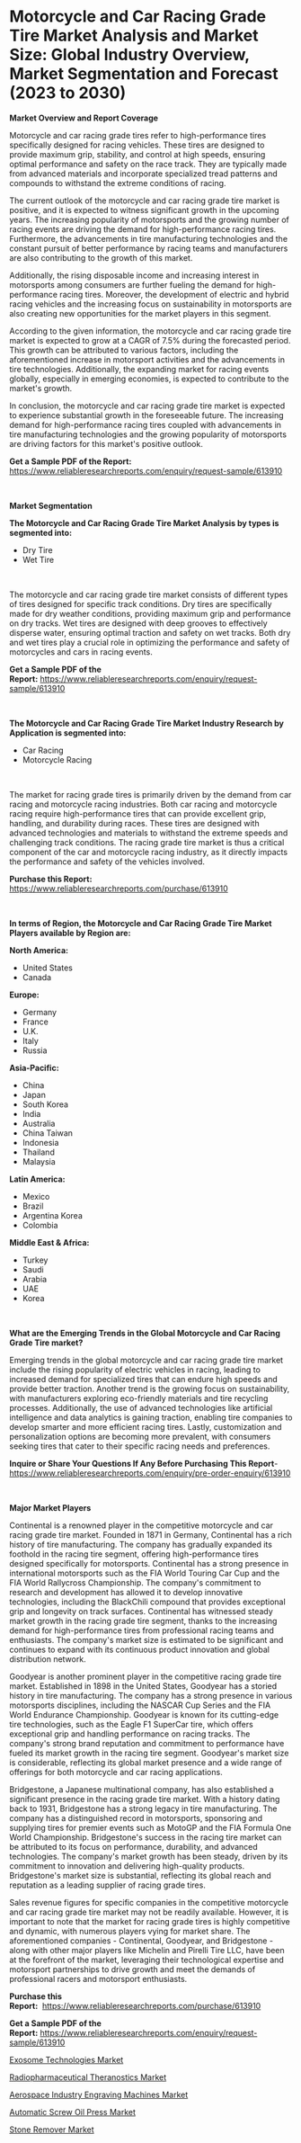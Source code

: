 <p><h1>Motorcycle and Car Racing Grade Tire Market Analysis and Market Size: Global Industry Overview, Market Segmentation and Forecast (2023 to 2030)</h1></p><p><strong>Market Overview and Report Coverage</strong></p>
<p><p>Motorcycle and car racing grade tires refer to high-performance tires specifically designed for racing vehicles. These tires are designed to provide maximum grip, stability, and control at high speeds, ensuring optimal performance and safety on the race track. They are typically made from advanced materials and incorporate specialized tread patterns and compounds to withstand the extreme conditions of racing.</p><p>The current outlook of the motorcycle and car racing grade tire market is positive, and it is expected to witness significant growth in the upcoming years. The increasing popularity of motorsports and the growing number of racing events are driving the demand for high-performance racing tires. Furthermore, the advancements in tire manufacturing technologies and the constant pursuit of better performance by racing teams and manufacturers are also contributing to the growth of this market.</p><p>Additionally, the rising disposable income and increasing interest in motorsports among consumers are further fueling the demand for high-performance racing tires. Moreover, the development of electric and hybrid racing vehicles and the increasing focus on sustainability in motorsports are also creating new opportunities for the market players in this segment.</p><p>According to the given information, the motorcycle and car racing grade tire market is expected to grow at a CAGR of 7.5% during the forecasted period. This growth can be attributed to various factors, including the aforementioned increase in motorsport activities and the advancements in tire technologies. Additionally, the expanding market for racing events globally, especially in emerging economies, is expected to contribute to the market's growth.</p><p>In conclusion, the motorcycle and car racing grade tire market is expected to experience substantial growth in the foreseeable future. The increasing demand for high-performance racing tires coupled with advancements in tire manufacturing technologies and the growing popularity of motorsports are driving factors for this market's positive outlook.</p></p>
<p><strong>Get a Sample PDF of the Report:</strong> <a href="https://www.reliableresearchreports.com/enquiry/request-sample/613910">https://www.reliableresearchreports.com/enquiry/request-sample/613910</a></p>
<p>&nbsp;</p>
<p><strong>Market Segmentation</strong></p>
<p><strong>The Motorcycle and Car Racing Grade Tire Market Analysis by types is segmented into:</strong></p>
<p><ul><li>Dry Tire</li><li>Wet Tire</li></ul></p>
<p>&nbsp;</p>
<p><p>The motorcycle and car racing grade tire market consists of different types of tires designed for specific track conditions. Dry tires are specifically made for dry weather conditions, providing maximum grip and performance on dry tracks. Wet tires are designed with deep grooves to effectively disperse water, ensuring optimal traction and safety on wet tracks. Both dry and wet tires play a crucial role in optimizing the performance and safety of motorcycles and cars in racing events.</p></p>
<p><strong>Get a Sample PDF of the Report:</strong>&nbsp;<a href="https://www.reliableresearchreports.com/enquiry/request-sample/613910">https://www.reliableresearchreports.com/enquiry/request-sample/613910</a></p>
<p>&nbsp;</p>
<p><strong>The Motorcycle and Car Racing Grade Tire Market Industry Research by Application is segmented into:</strong></p>
<p><ul><li>Car Racing</li><li>Motorcycle Racing</li></ul></p>
<p>&nbsp;</p>
<p><p>The market for racing grade tires is primarily driven by the demand from car racing and motorcycle racing industries. Both car racing and motorcycle racing require high-performance tires that can provide excellent grip, handling, and durability during races. These tires are designed with advanced technologies and materials to withstand the extreme speeds and challenging track conditions. The racing grade tire market is thus a critical component of the car and motorcycle racing industry, as it directly impacts the performance and safety of the vehicles involved.</p></p>
<p><strong>Purchase this Report:</strong>&nbsp; <a href="https://www.reliableresearchreports.com/purchase/613910">https://www.reliableresearchreports.com/purchase/613910</a></p>
<p>&nbsp;</p>
<p><strong>In terms of Region, the Motorcycle and Car Racing Grade Tire Market Players available by Region are:</strong></p>
<p>
    <p> <strong> North America: </strong>
        <ul>
            <li>United States</li>
            <li>Canada</li>
        </ul>
        </p> 
    <p> <strong> Europe: </strong>
        <ul>
            <li>Germany</li>
            <li>France</li>
            <li>U.K.</li>
            <li>Italy</li>
            <li>Russia</li>
        </ul>
        </p> 
    <p> <strong> Asia-Pacific: </strong>
        <ul>
            <li>China</li>
            <li>Japan</li>
            <li>South Korea</li>
            <li>India</li>
            <li>Australia</li>
            <li>China Taiwan</li>
            <li>Indonesia</li>
            <li>Thailand</li>
            <li>Malaysia</li>
        </ul>
        </p> 
    <p> <strong> Latin America: </strong>
        <ul>
            <li>Mexico</li>
            <li>Brazil</li>
            <li>Argentina Korea</li>
            <li>Colombia</li>
        </ul>
        </p> 
    <p> <strong> Middle East & Africa: </strong>
        <ul>
            <li>Turkey</li>
            <li>Saudi</li>
            <li>Arabia</li>
            <li>UAE</li>
            <li>Korea</li>
        </ul>
    </p>
    </p>
<p>&nbsp;</p>
<p><strong>What are the Emerging Trends in the Global Motorcycle and Car Racing Grade Tire market?</strong></p>
<p><p>Emerging trends in the global motorcycle and car racing grade tire market include the rising popularity of electric vehicles in racing, leading to increased demand for specialized tires that can endure high speeds and provide better traction. Another trend is the growing focus on sustainability, with manufacturers exploring eco-friendly materials and tire recycling processes. Additionally, the use of advanced technologies like artificial intelligence and data analytics is gaining traction, enabling tire companies to develop smarter and more efficient racing tires. Lastly, customization and personalization options are becoming more prevalent, with consumers seeking tires that cater to their specific racing needs and preferences.</p></p>
<p><strong>Inquire or Share Your Questions If Any Before Purchasing This Report</strong>- <a href="https://www.reliableresearchreports.com/enquiry/pre-order-enquiry/613910">https://www.reliableresearchreports.com/enquiry/pre-order-enquiry/613910</a></p>
<p>&nbsp;</p>
<p><strong>Major Market Players</strong></p>
<p><p>Continental is a renowned player in the competitive motorcycle and car racing grade tire market. Founded in 1871 in Germany, Continental has a rich history of tire manufacturing. The company has gradually expanded its foothold in the racing tire segment, offering high-performance tires designed specifically for motorsports. Continental has a strong presence in international motorsports such as the FIA World Touring Car Cup and the FIA World Rallycross Championship. The company's commitment to research and development has allowed it to develop innovative technologies, including the BlackChili compound that provides exceptional grip and longevity on track surfaces. Continental has witnessed steady market growth in the racing grade tire segment, thanks to the increasing demand for high-performance tires from professional racing teams and enthusiasts. The company's market size is estimated to be significant and continues to expand with its continuous product innovation and global distribution network.</p><p>Goodyear is another prominent player in the competitive racing grade tire market. Established in 1898 in the United States, Goodyear has a storied history in tire manufacturing. The company has a strong presence in various motorsports disciplines, including the NASCAR Cup Series and the FIA World Endurance Championship. Goodyear is known for its cutting-edge tire technologies, such as the Eagle F1 SuperCar tire, which offers exceptional grip and handling performance on racing tracks. The company's strong brand reputation and commitment to performance have fueled its market growth in the racing tire segment. Goodyear's market size is considerable, reflecting its global market presence and a wide range of offerings for both motorcycle and car racing applications.</p><p>Bridgestone, a Japanese multinational company, has also established a significant presence in the racing grade tire market. With a history dating back to 1931, Bridgestone has a strong legacy in tire manufacturing. The company has a distinguished record in motorsports, sponsoring and supplying tires for premier events such as MotoGP and the FIA Formula One World Championship. Bridgestone's success in the racing tire market can be attributed to its focus on performance, durability, and advanced technologies. The company's market growth has been steady, driven by its commitment to innovation and delivering high-quality products. Bridgestone's market size is substantial, reflecting its global reach and reputation as a leading supplier of racing grade tires.</p><p>Sales revenue figures for specific companies in the competitive motorcycle and car racing grade tire market may not be readily available. However, it is important to note that the market for racing grade tires is highly competitive and dynamic, with numerous players vying for market share. The aforementioned companies - Continental, Goodyear, and Bridgestone - along with other major players like Michelin and Pirelli Tire LLC, have been at the forefront of the market, leveraging their technological expertise and motorsport partnerships to drive growth and meet the demands of professional racers and motorsport enthusiasts.</p></p>
<p><strong>Purchase this Report:</strong>&nbsp;&nbsp;<a href="https://www.reliableresearchreports.com/purchase/613910">https://www.reliableresearchreports.com/purchase/613910</a></p>
<p></p>
<p><strong>Get a Sample PDF of the Report:</strong>&nbsp;<a href="https://www.reliableresearchreports.com/enquiry/request-sample/613910">https://www.reliableresearchreports.com/enquiry/request-sample/613910</a></p>
<p><p><a href="https://medium.com/@ebbakautzer/exosome-technologies-market-current-market-share-cagr-growth-projection-and-forecast-till-2030-1ea5ed180570">Exosome Technologies Market</a></p><p><a href="https://medium.com/@jensenklein/radiopharmaceutical-theranostics-market-size-growth-forecast-2023-2030-803bad6232ef">Radiopharmaceutical Theranostics Market</a></p><p><a href="https://www.linkedin.com/pulse/aerospace-industry-engraving-machines-market-size-2023/">Aerospace Industry Engraving Machines Market</a></p><p><a href="https://github.com/dzharov81/Market-Research-Report-List-1/blob/main/automatic-screw-oil-press-market.md">Automatic Screw Oil Press Market</a></p><p><a href="https://github.com/ambrozg/Market-Research-Report-List-1/blob/main/stone-remover-market.md">Stone Remover Market</a></p></p>